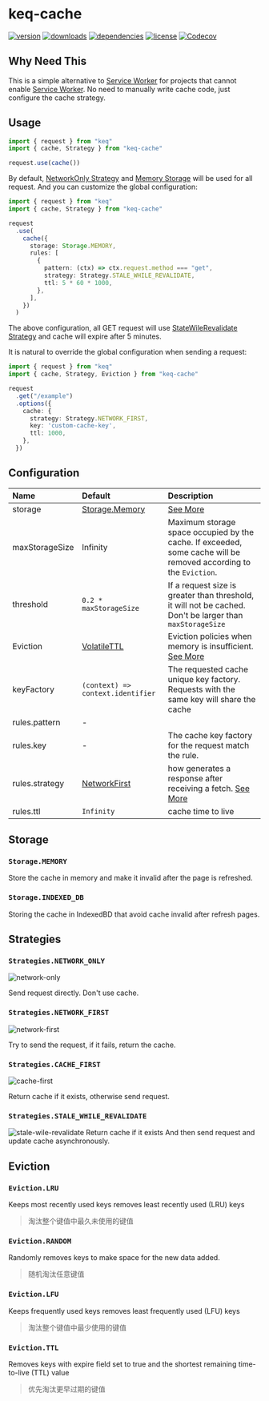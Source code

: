 # keq-cache

[npm]: https://www.npmjs.com/package/keq-cache

[![version](https://img.shields.io/npm/v/keq-cache.svg?logo=npm&style=for-the-badge)][npm]
[![downloads](https://img.shields.io/npm/dm/keq-cache.svg?logo=npm&style=for-the-badge)][npm]
[![dependencies](https://img.shields.io/librariesio/release/npm/keq-cache?logo=npm&style=for-the-badge)][npm]
[![license](https://img.shields.io/npm/l/keq-cache.svg?logo=github&style=for-the-badge)][npm]
[![Codecov](https://img.shields.io/codecov/c/gh/keq-request/keq-cache?logo=codecov&token=PLF0DT6869&style=for-the-badge)](https://codecov.io/gh/keq-request/keq-cache)

## Why Need This

[SW MDN]: https://developer.mozilla.org/en-US/docs/Web/API/Service_Worker_API

This is a simple alternative to [Service Worker][SW MDN] for projects that cannot enable [Service Worker][SW MDN]. No need to manually write cache code, just configure the cache strategy.

## Usage

<!-- prettier-ignore -->
```typescript
import { request } from "keq"
import { cache, Strategy } from "keq-cache"

request.use(cache())
```

By default, [NetworkOnly Strategy](#networkonly) and [Memory Storage](#memory) will be used for all request. And you can customize the global configuration:

<!-- prettier-ignore -->
```typescript
import { request } from "keq"
import { cache, Strategy } from "keq-cache"

request
  .use(
    cache({
      storage: Storage.MEMORY,
      rules: [
        {
          pattern: (ctx) => ctx.request.method === "get",
          strategy: Strategy.STALE_WHILE_REVALIDATE,
          ttl: 5 * 60 * 1000,
        },
      ],
    })
  )
```

The above configuration, all GET request will use [StateWileRevalidate Strategy](#stale-while-revalidate) and cache will expire after 5 minutes.

It is natural to override the global configuration when sending a request:

<!-- prettier-ignore -->
```typescript
import { request } from "keq"
import { cache, Strategy, Eviction } from "keq-cache"

request
  .get("/example")
  .options({
    cache: {
      strategy: Strategy.NETWORK_FIRST,
      key: 'custom-cache-key',
      ttl: 1000,
    },
  })
```

## Configuration

| Name           | Default                           | Description                                                                                                       |
| :------------- | :-------------------------------- | :---------------------------------------------------------------------------------------------------------------- |
| storage        | [Storage.Memory](#memory)         | [See More](#storage)                                                                                              |
| maxStorageSize | Infinity                          | Maximum storage space occupied by the cache. If exceeded, some cache will be removed according to the `Eviction`. |
| threshold      | `0.2 * maxStorageSize`            | If a request size is greater than threshold, it will not be cached. Don't be larger than `maxStorageSize`         |
| Eviction       | [VolatileTTL](#volatilettl)       | Eviction policies when memory is insufficient. [See More](#eviction)                                              |
| keyFactory     | `(context) => context.identifier` | The requested cache unique key factory. Requests with the same key will share the cache                           |
| rules.pattern  | -                                 |
| rules.key      | -                                 | The cache key factory for the request match the rule.                                                             |
| rules.strategy | [NetworkFirst](#networkfirst)     | how generates a response after receiving a fetch. [See More](#strategies)                                         |
| rules.ttl      | `Infinity`                        | cache time to live                                                                                                |

## Storage

### `Storage.MEMORY`

Store the cache in memory and make it invalid after the page is refreshed.

### `Storage.INDEXED_DB`

Storing the cache in IndexedBD that avoid cache invalid after refresh pages.

## Strategies

### `Strategies.NETWORK_ONLY`

![network-only](./images/network-only.png)

Send request directly. Don't use cache.

### `Strategies.NETWORK_FIRST`

![network-first](./images/network-first.png)

Try to send the request, if it fails, return the cache.

### `Strategies.CACHE_FIRST`

![cache-first](./images/cache-first.png)

Return cache if it exists, otherwise send request.

### `Strategies.STALE_WHILE_REVALIDATE`

![stale-wile-revalidate](./images/stale-while-revalidate.png)
Return cache if it exists And then send request and update cache asynchronously.

## Eviction

### `Eviction.LRU`

Keeps most recently used keys removes least recently used (LRU) keys

> 淘汰整个键值中最久未使用的键值

### `Eviction.RANDOM`

Randomly removes keys to make space for the new data added.

> 随机淘汰任意键值

### `Eviction.LFU`

Keeps frequently used keys removes least frequently used (LFU) keys

> 淘汰整个键值中最少使用的键值

### `Eviction.TTL`

Removes keys with expire field set to true and the shortest remaining time-to-live (TTL) value

> 优先淘汰更早过期的键值
